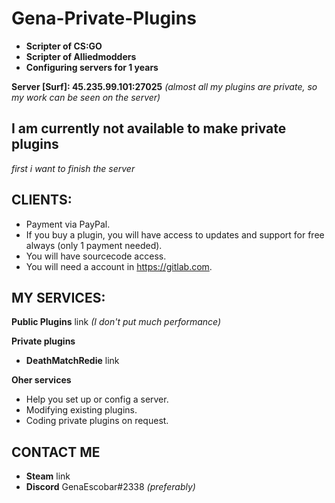 # Gena-Private-Plugins
* **Scripter of CS:GO**
* **Scripter of Alliedmodders**
* **Configuring servers for 1 years**

**Server [Surf]: 45.235.99.101:27025**
*(almost all my plugins are private, so my work can be seen on the server)*


## I am currently not available to make private plugins
*first i want to finish the server*

## CLIENTS:
* Payment via PayPal.
* If you buy a plugin, you will have access to updates and support for free always (only 1 payment needed).
* You will have sourcecode access.
* You will need a account in https://gitlab.com.

## MY SERVICES:
**Public Plugins**
link
*(I don't put much performance)*

**Private plugins**
* **DeathMatchRedie** link

**Oher services**
* Help you set up or config a server.
* Modifying existing plugins.
* Coding private plugins on request.

## CONTACT ME
* **Steam** link
* **Discord** GenaEscobar#2338
*(preferably)*
